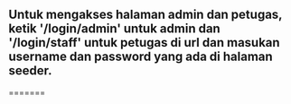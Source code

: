 ## Untuk mengakses halaman admin dan petugas, ketik '/login/admin' untuk admin dan '/login/staff' untuk petugas di url dan masukan username dan password yang ada di halaman seeder.
=======
